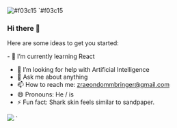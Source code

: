![#f03c15](https://via.placeholder.com/15/f03c15/000000?text=+) `#f03c15
### Hi there 👋
<!--
**Anonymous616/Anonymous616** is a ✨ _special_ ✨ repository because its `README.md` (this file) appears on your GitHub profile.-->

Here are some ideas to get you started:

<!--- 🔭 I’m currently working on ... -->- 🌱 I’m currently learning React<!--- 👯 I’m looking to collaborate on ... -->
- 🤔 I’m looking for help with Artificial Intelligence
- 💬 Ask me about anything
- 📫 How to reach me: zraeondommbringer@gmail.com
- 😄 Pronouns: He / is
- ⚡ Fun fact: Shark skin feels similar to sandpaper.


<img src="https://github-readme-stats.vercel.app/api?username=Anonymous616&&show_icons=true&title_color=39cccc&icon_color=39cccc&text_color=39cccc&bg_color=001f3f"/>
`
